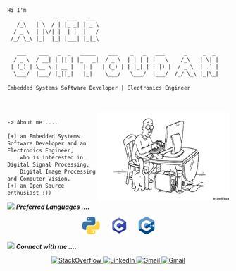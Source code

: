 ```
Hi I'm
    _     _    _   ___   ___
   /_\   | \  / | |_ _| | _ \
  / _ \  | |\/| |  | |  |   /
 /_/ \_\ |_|  |_| |___| |_|_\

   ___    ___   _  _   _____    ___    _   _   ___      _     _  _
  / _ \  / __| | || | |_   _|  / _ \  | | | | |   \    /_\   | \| |
 | (_) | \__ \ | __ |   | |   | (_) | | |_| | | |) |  / _ \  | .` |
  \___/  |___/ |_||_|   |_|    \___/   \___/  |___/  /_/ \_\ |_|\_|

Embedded Systems Software Developer | Electronics Engineer 
```
<br><br>
<img align="right" width=300px height=200px alt="side_sticker" src="https://github.com/amirotd/amirotd/blob/main/gify.gif" />

```
-> About me ....

[+] an Embedded Systems Software Developer and an Electronics Engineer, 
    who is interested in Digital Signal Processing, 
    Digital Image Processing and Computer Vision.
[+] an Open Source enthusiast :))
```

<img src="https://media.giphy.com/media/iY8CRBdQXODJSCERIr/giphy.gif" width="30px">&nbsp;***Preferred Languages ....***
<br>
<p align="center">
  <img src="https://github.com/amirotd/amirotd/blob/main/Python.png" height=40 hspace=10>
  <img src="https://github.com/amirotd/amirotd/blob/main/C.png" height=40 hspace=10>
  <img src="https://github.com/amirotd/amirotd/blob/main/Cpp.png" height=40 hspace=10>
</p>

<img src="https://media.giphy.com/media/iY8CRBdQXODJSCERIr/giphy.gif" width="30px">&nbsp;***Connect with me ....***
<br>
<p align="center">
    <a href="https://stackoverflow.com/users/17121397/amir-otd" target="_blank">
        <img src="https://img.shields.io/badge/-stackoverflow-f48024?&logo=stackoverflow&logoColor=white&style=for-the-badge" alt="StackOverflow">
    </a>
    <a href="https://www.linkedin.com/in/amir-oshtoudan-a7765b207/" target="_blank">
        <img src="https://img.shields.io/badge/-LinkedIn-0077B5?logo=linkedin&logoColor=white&style=for-the-badge" alt="LinkedIn">
    </a>
    <a href="mailto:amir.otd.1@gmail.com" target="_blank">
        <img src="https://img.shields.io/badge/-Gmail-D14836?logo=gmail&logoColor=white&style=for-the-badge" alt="Gmail">
    </a>
    <a href="https://twitter.com/iamirotd" target="_blank">
        <img src="https://img.shields.io/badge/-twitter-1d9bf0?logo=twitter&logoColor=white&style=for-the-badge" alt="Gmail">
    </a>
</p>
